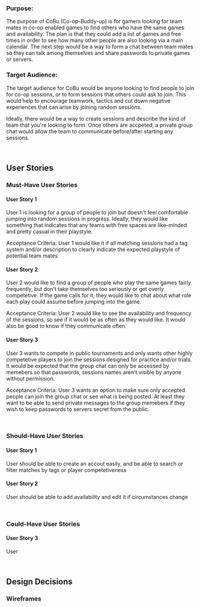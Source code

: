 <h3>Purpose:</h3>
<p>The purpose of CoBu (Co-op-Buddy-up) is for gamers looking for team mates in co-op enabled games to find others who have the same games and availability. The plan is that they could add a list of games and free times in order to see how many other people are also looking via a main calendar. The next step would be a way to form a chat between team mates so they can talk among themselves and share passwords to private games or servers.</p>

<h3>Target Audience:</h3>
<p>The target audience for CoBu would be anyone looking to find people to join for co-op sessions, or to form sessions that others could ask to join. This would help to encourage teamwork, tactics and cut down negative experiences that can arise by joining random sessions. 

Ideally, there would be a way to create sessions and describe the kind of team that you're looking to form. Once others are accpeted, a private group chat would allow the team to communicate before/after starting any sessions.</p>

<br>
<h2>User Stories</h2>

<h3>Must-Have User Stories</h3>
<h4>User Story 1</h4> 
<p>User 1 is looking for a group of people to join but doesn't feel comfortable jumping into random sessions in progress. Ideally, they would like something that indicates that any teams with free spaces are like-minded and pretty casual in their playstyle.</p>

<p>Acceptance Criteria: User 1 would like it if all matching sessions had a tag system and/or description to clearly indicate the expected playstyle of potential team mates</p>

<h4>User Story 2</h4>
<p>User 2 would like to find a group of people who play the same games fairly frequently, but don't take themselves too seriously or get overly competetive. If the game calls for it, they would like to chat about what role each play could assume before jumping into the game.</p>

<p>Acceptance Criteria: User 2 would like to see the availability and frequency of the sessions, so see if it would be as often as they would like. It would also be good to know if they communicate often.</p>

<h4>User Story 3</h4>
<p>User 3 wants to compete in public tournaments and only wants other highly competetive players to join the sessions designed for practice and/or trials. It would be expected that the group chat can only be accessed by memebers so that passwords, sessions names aren't visible by anyone without permission.</p>

<p>Acceptance Criteria: User 3 wants an option to make sure only accepted people can join the group chat or see what is being posted. At least they want to be able to send private messages to the group memebers if they wish to keep passwords to servers secret from the public.</p>

<br>
<h3>Should-Have User Stories</h3>
<h4>User Story 1</h4>
<p>User should be able to create an accout easily, and be able to search or filter matches by tags or player competetiveness</p>

<h4>User Story 2</h4>
<p>User should be able to add availability and edit it if circumstances change</p>

<br>
<h3>Could-Have User Stories</h3>
<h4>User Story 3</h4>
<p>User </p>


<br>
<h2>Design Decisions</h2>

<h3>Wireframes</h3>